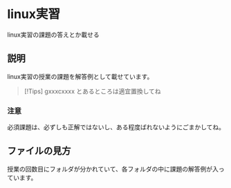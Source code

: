 # linux実習
 linux実習の課題の答えとか載せる
## 説明
linux実習の授業の課題を解答例として載せています。
> [!Tips]
> gxxxcxxxx とあるところは適宜置換してね
### 注意
必須課題は、必ずしも正解ではないし、ある程度ばれないようにごまかしてね。
## ファイルの見方
授業の回数目にフォルダが分かれていて、各フォルダの中に課題の解答例が入っています。
